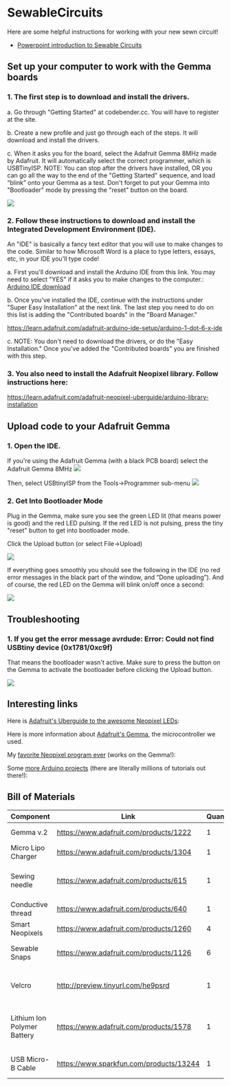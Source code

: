# SewableCircuits

Here are some helpful instructions for working with your new sewn circuit!
* [Powerpoint introduction to Sewable Circuits](https://docs.google.com/presentation/d/14p3HbcLUWE8E2FS8ceg57LK_pjIwFioKY8-eXRUtqXw/edit?usp=sharing)

## Set up your computer to work with the Gemma boards
### 1. The first step is to download and install the drivers.
a. Go through "Getting Started" at codebender.cc. You will have to register at the site.

b. Create a new profile and just go through each of the steps. It will download and install the drivers.

c. When it asks you for the board, select the Adafruit Gemma 8MHz made by Adafruit. It will 
automatically select the correct programmer, which is USBTinyISP. NOTE: You can stop after the drivers
have installed, OR you can go all the way to the end of the "Getting Started" sequence, and load 
“blink” onto your Gemma as a test. Don't forget to put your Gemma into "Bootloader" mode by pressing
the "reset" button on the board.

<img style="float: center;" src="http://i.imgur.com/S5buZln.png">

### 2. Follow these instructions to download and install the Integrated Development Environment (IDE). 

An "IDE" is basically a fancy text editor that you will use to make changes to the code. Similar to how Microsoft Word is a place to type letters, essays, etc, in your IDE you'll type code!

a. First you'll download and install the Arduino IDE from this link. You may need to select "YES" if it asks you to make changes to the computer.:
[Arduino IDE download](https://www.arduino.cc/en/Main/Software)

b. Once you've installed the IDE, continue with the instructions under "Super Easy Installation" at the next link. The last step you need to do on this list is adding the "Contributed boards" in the "Board Manager." 

https://learn.adafruit.com/adafruit-arduino-ide-setup/arduino-1-dot-6-x-ide

c. NOTE: You don't need to download the drivers, or do the "Easy Installation." 
Once you've added the "Contributed boards" you are finished with this step.

### 3. You also need to install the Adafruit Neopixel library. Follow instructions here:
https://learn.adafruit.com/adafruit-neopixel-uberguide/arduino-library-installation


## Upload code to your Adafruit Gemma
### 1. Open the IDE. 
If you're using the Adafruit Gemma (with a black PCB board) select the Adafruit Gemma 8MHz
<img style="float: center;" src="http://i.imgur.com/3GkGfS3.gif">

Then, select USBtinyISP from the Tools->Programmer sub-menu
<img style="float: center;" src="http://i.imgur.com/Xevq4UI.gif">

### 2. Get Into Bootloader Mode
Plug in the Gemma, make sure you see the green LED lit (that means power is good) 
and the red LED pulsing. If the red LED is not pulsing, press the tiny "reset" button 
to get into bootloader mode. 

Click the Upload button (or select File->Upload)

<img style="float: center;" src="http://i.imgur.com/5tnWT6L.gif">

If everything goes smoothly you should see the following in the IDE (no red error 
messages in the black part of the window, and “Done uploading”). And of course, 
the red LED on the Gemma will blink on/off once a second:

<img style="float: center;" src="http://i.imgur.com/tG64X0A.gif">

## Troubleshooting
### 1. If you get the error message avrdude: Error: Could not find USBtiny device (0x1781/0xc9f)
That means the bootloader wasn't active. Make sure to press the button on the Gemma to 
activate the bootloader before clicking the Upload button.

<img style="float: center;" src="http://i.imgur.com/L84yl3p.gif">

## Interesting links
Here is [Adafruit's Uberguide to the awesome Neopixel LEDs](https://learn.adafruit.com/adafruit-neopixel-uberguide/overview):

Here is more information about [Adafruit's Gemma](https://learn.adafruit.com/introducing-gemma), the microcontroller we used.

My [favorite Neopixel program ever](https://github.com/molecule/neopixelplasma) (works on the Gemma!):

Some [more Arduino projects](http://www.instructables.com/id/20-Unbelievable-Arduino-Projects/) (there are literally millions of tutorials out there!):


## Bill of Materials
| Component | Link | Quantity  | Cost | Description |
| ------------- | ------------- | ------------- | ------------- | ------------- |
| Gemma v.2  | https://www.adafruit.com/products/1222  | 1  | $9.95 | The microcontroller. For this version we used Adafruit's version of the Gemma |
| Micro Lipo Charger| https://www.adafruit.com/products/1304  | 1  | $5.95 | This is for recharging your LithiumIon battery. |
| Sewing needle | https://www.adafruit.com/products/615 | 1 | $1.95 | You really only need one needle, but they're usually sold in packs. Needles with eye sizes between 3 and 6 work well with the conductive thread. |
| Conductive thread | https://www.adafruit.com/products/640 | 1 | $5.95 | 2-ply thread that connects all of the components. |
| Smart Neopixels | https://www.adafruit.com/products/1260 | 4 | $7.95 | For this project, each person used 3 Neopixels |
| Sewable Snaps | https://www.adafruit.com/products/1126 | 6 | $3.95 | Optional. This is only necessary if you want to be able to remove your Gemma from your project. |
| Velcro | http://preview.tinyurl.com/he9psrd | 1 | $3.78 | Optional. This is to stick to your battery, and to your project, so you can hold the battery in place while you're wearing it, but easily remove it for washing. |
| Lithium Ion Polymer Battery | https://www.adafruit.com/products/1578 | 1 | $7.95 | The 3.7v 500mAh one will keep 3 LEDs lit for about 5 hours. You could also use this 3.7v 100mAh battery which should also last quite a while: https://www.adafruit.com/products/1570 |
| USB Micro-B Cable | https://www.sparkfun.com/products/13244 | 1 | $1.95 | This is used to connect your Gemma to your computer in order to upload the code. |
